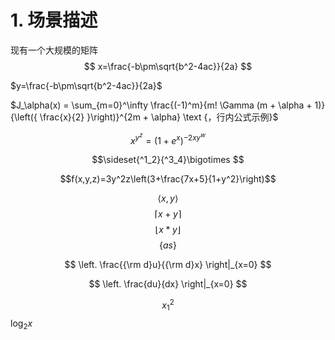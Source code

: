  <script type="text/javascript" src="http://cdn.mathjax.org/mathjax/latest/MathJax.js?config=TeX-AMS-MML_HTMLorMML"></script>

# 1. 场景描述

现有一个大规模的矩阵  
$$
x=\frac{-b\pm\sqrt{b^2-4ac}}{2a}
$$

$y=\frac{-b\pm\sqrt{b^2-4ac}}{2a}$  

$J_\alpha(x) = \sum_{m=0}^\infty \frac{(-1)^m}{m! \Gamma (m + \alpha + 1)} {\left({ \frac{x}{2} }\right)}^{2m + \alpha} \text {，行内公式示例}$

$$ x^{y^z}=(1+e^x)^{-2xy^w} $$

$$\sideset{^1_2}{^3_4}\bigotimes $$

$$f(x,y,z)=3y^2z\left(3+\frac{7x+5}{1+y^2}\right)$$

$$\langle x,y \rangle$$
$$\lceil x+y \rceil$$
$$\lfloor x*y \rfloor$$
$$\lbrace as \rbrace $$

$$  \left. \frac{{\rm d}u}{{\rm d}x} \right|_{x=0} $$

$$ \left. \frac{du}{dx} \right|_{x=0} $$

$$ x^2_1 $$
$\log_2 x$